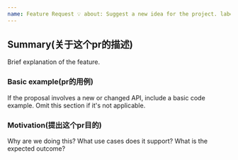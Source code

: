 ```yaml
---
name: Feature Request 💡 about: Suggest a new idea for the project. labels: enhancement
---
```


## Summary(关于这个pr的描述)

Brief explanation of the feature.

### Basic example(pr的用例)

If the proposal involves a new or changed API, include a basic code example. Omit this section if it's not applicable.

### Motivation(提出这个pr目的)

Why are we doing this? What use cases does it support? What is the expected outcome?